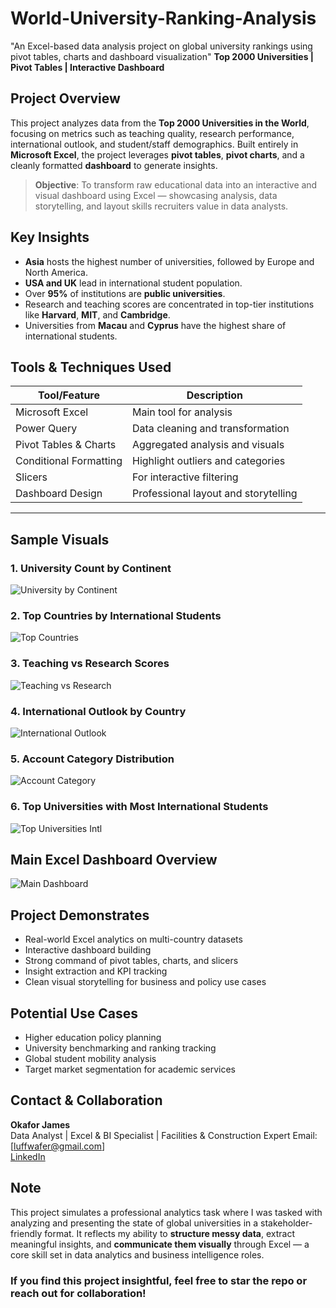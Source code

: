# World-University-Ranking-Analysis
"An Excel-based data analysis project on global university rankings using pivot tables, charts and dashboard visualization"
**Top 2000 Universities | Pivot Tables | Interactive Dashboard**

## Project Overview

This project analyzes data from the **Top 2000 Universities in the World**, focusing on metrics such as teaching quality, research performance, international outlook, and student/staff demographics. Built entirely in **Microsoft Excel**, the project leverages **pivot tables**, **pivot charts**, and a cleanly formatted **dashboard** to generate insights.

>  **Objective**: To transform raw educational data into an interactive and visual dashboard using Excel — showcasing analysis, data storytelling, and layout skills recruiters value in data analysts.


##  Key Insights

-  **Asia** hosts the highest number of universities, followed by Europe and North America.
-  **USA and UK** lead in international student population.
-  Over **95%** of institutions are **public universities**.
-  Research and teaching scores are concentrated in top-tier institutions like **Harvard**, **MIT**, and **Cambridge**.
-  Universities from **Macau** and **Cyprus** have the highest share of international students.


##  Tools & Techniques Used

| Tool/Feature           | Description |
|------------------------|-------------|
| Microsoft Excel        | Main tool for analysis |
| Power Query            | Data cleaning and transformation |
| Pivot Tables & Charts  | Aggregated analysis and visuals |
| Conditional Formatting | Highlight outliers and categories |
| Slicers                | For interactive filtering |
| Dashboard Design       | Professional layout and storytelling |

---

##  Sample Visuals

###  1. University Count by Continent
![University by Continent](https://github.com/JamesOkafor/World-University-Ranking-Analysis/blob/main/Top%202000%20world%20University%20ranking1.JPG?raw=true
)

###  2. Top Countries by International Students
![Top Countries](https://github.com/JamesOkafor/World-University-Ranking-Analysis/blob/main/Top%202000%20world%20University%20ranking2.JPG?raw=true
)

###  3. Teaching vs Research Scores
![Teaching vs Research](https://github.com/JamesOkafor/World-University-Ranking-Analysis/blob/main/Top%202000%20world%20University%20ranking3.JPG?raw=true)

###  4. International Outlook by Country
![International Outlook](https://github.com/JamesOkafor/World-University-Ranking-Analysis/blob/main/Top%202000%20world%20University%20ranking4.JPG?raw=true)

###  5. Account Category Distribution
![Account Category](https://github.com/JamesOkafor/World-University-Ranking-Analysis/blob/main/Top%202000%20world%20University%20ranking5.JPG?raw=true)

###  6. Top Universities with Most International Students
![Top Universities Intl](https://github.com/JamesOkafor/World-University-Ranking-Analysis/blob/main/Top%202000%20world%20University%20ranking6.JPG?raw=true)

## Main Excel Dashboard Overview 
![Main Dashboard]()

## Project Demonstrates

-  Real-world Excel analytics on multi-country datasets  
-  Interactive dashboard building  
-  Strong command of pivot tables, charts, and slicers  
-  Insight extraction and KPI tracking  
-  Clean visual storytelling for business and policy use cases


## Potential Use Cases

-  Higher education policy planning  
-  University benchmarking and ranking tracking  
-  Global student mobility analysis  
-  Target market segmentation for academic services  


##  Contact & Collaboration

**Okafor James**  
Data Analyst | Excel & BI Specialist | Facilities & Construction Expert 
Email: [luffwafer@gmail.com]  
[LinkedIn](https://www.linkedin.com/in/james-okafor-229b64266)  

## Note

This project simulates a professional analytics task where I was tasked with analyzing and presenting the state of global universities in a stakeholder-friendly format. It reflects my ability to **structure messy data**, extract meaningful insights, and **communicate them visually** through Excel — a core skill set in data analytics and business intelligence roles.


### If you find this project insightful, feel free to star the repo or reach out for collaboration!
